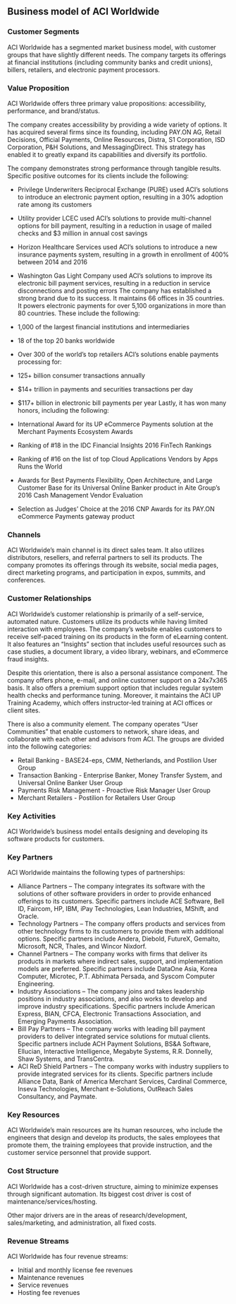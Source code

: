 Business model of ACI Worldwide
-------------------------------

 ### Customer Segments

 ACI Worldwide has a segmented market business model, with customer groups that have slightly different needs. The company targets its offerings at financial institutions (including community banks and credit unions), billers, retailers, and electronic payment processors.

 ### Value Proposition

 ACI Worldwide offers three primary value propositions: accessibility, performance, and brand/status.

 The company creates accessibility by providing a wide variety of options. It has acquired several firms since its founding, including PAY.ON AG, Retail Decisions, Official Payments, Online Resources, Distra, S1 Corporation, ISD Corporation, P&H Solutions, and MessagingDirect. This strategy has enabled it to greatly expand its capabilities and diversify its portfolio.

 The company demonstrates strong performance through tangible results. Specific positive outcomes for its clients include the following:

  * Privilege Underwriters Reciprocal Exchange (PURE) used ACI’s solutions to introduce an electronic payment option, resulting in a 30% adoption rate among its customers
 * Utility provider LCEC used ACI’s solutions to provide multi-channel options for bill payment, resulting in a reduction in usage of mailed checks and $3 million in annual cost savings
 * Horizon Healthcare Services used ACI’s solutions to introduce a new insurance payments system, resulting in a growth in enrollment of 400% between 2014 and 2016
 * Washington Gas Light Company used ACI’s solutions to improve its electronic bill payment services, resulting in a reduction in service disconnections and posting errors
  The company has established a strong brand due to its success. It maintains 66 offices in 35 countries. It powers electronic payments for over 5,100 organizations in more than 80 countries. These include the following:

  * 1,000 of the largest financial institutions and intermediaries
 * 18 of the top 20 banks worldwide
 * Over 300 of the world’s top retailers
  ACI’s solutions enable payments processing for:

  * 125+ billion consumer transactions annually
 * $14+ trillion in payments and securities transactions per day
 * $117+ billion in electronic bill payments per year
  Lastly, it has won many honors, including the following:

  * International Award for its UP eCommerce Payments solution at the Merchant Payments Ecosystem Awards
 * Ranking of #18 in the IDC Financial Insights 2016 FinTech Rankings
 * Ranking of #16 on the list of top Cloud Applications Vendors by Apps Runs the World
 * Awards for Best Payments Flexibility, Open Architecture, and Large Customer Base for its Universal Online Banker product in Aite Group’s 2016 Cash Management Vendor Evaluation
 * Selection as Judges’ Choice at the 2016 CNP Awards for its PAY.ON eCommerce Payments gateway product
  ### Channels

 ACI Worldwide’s main channel is its direct sales team. It also utilizes distributors, resellers, and referral partners to sell its products. The company promotes its offerings through its website, social media pages, direct marketing programs, and participation in expos, summits, and conferences.

 ### Customer Relationships

 ACI Worldwide’s customer relationship is primarily of a self-service, automated nature. Customers utilize its products while having limited interaction with employees. The company’s website enables customers to receive self-paced training on its products in the form of eLearning content. It also features an “Insights” section that includes useful resources such as case studies, a document library, a video library, webinars, and eCommerce fraud insights.

 Despite this orientation, there is also a personal assistance component. The company offers phone, e-mail, and online customer support on a 24x7x365 basis. It also offers a premium support option that includes regular system health checks and performance tuning. Moreover, it maintains the ACI UP Training Academy, which offers instructor-led training at ACI offices or client sites.

 There is also a community element. The company operates “User Communities” that enable customers to network, share ideas, and collaborate with each other and advisors from ACI. The groups are divided into the following categories:

  * Retail Banking - BASE24-eps, CMM, Netherlands, and Postilion User Group
 * Transaction Banking - Enterprise Banker, Money Transfer System, and Universal Online Banker User Group
 * Payments Risk Management - Proactive Risk Manager User Group
 * Merchant Retailers - Postilion for Retailers User Group
  ### Key Activities

 ACI Worldwide’s business model entails designing and developing its software products for customers.

 ### Key Partners

 ACI Worldwide maintains the following types of partnerships:

  * Alliance Partners – The company integrates its software with the solutions of other software providers in order to provide enhanced offerings to its customers. Specific partners include ACE Software, Bell ID, Faircom, HP, IBM, iPay Technologies, Lean Industries, MShift, and Oracle.
 * Technology Partners – The company offers products and services from other technology firms to its customers to provide them with additional options. Specific partners include Andera, Diebold, FutureX, Gemalto, Microsoft, NCR, Thales, and Wincor Nixdorf.
 * Channel Partners – The company works with firms that deliver its products in markets where indirect sales, support, and implementation models are preferred. Specific partners include DataOne Asia, Korea Computer, Microtec, P.T. Abhimata Persada, and Syscom Computer Engineering.
 * Industry Associations – The company joins and takes leadership positions in industry associations, and also works to develop and improve industry specifications. Specific partners include American Express, BIAN, CFCA, Electronic Transactions Association, and Emerging Payments Association.
 * Bill Pay Partners – The company works with leading bill payment providers to deliver integrated service solutions for mutual clients. Specific partners include ACH Payment Solutions, BS&A Software, Ellucian, Interactive Intelligence, Megabyte Systems, R.R. Donnelly, Shaw Systems, and TransCentra.
 * ACI ReD Shield Partners – The company works with industry suppliers to provide integrated services for its clients. Specific partners include Alliance Data, Bank of America Merchant Services, Cardinal Commerce, Inseva Technologies, Merchant e-Solutions, OutReach Sales Consultancy, and Paymate.
  ### Key Resources

 ACI Worldwide’s main resources are its human resources, who include the engineers that design and develop its products, the sales employees that promote them, the training employees that provide instruction, and the customer service personnel that provide support.

 ### Cost Structure

 ACI Worldwide has a cost-driven structure, aiming to minimize expenses through significant automation. Its biggest cost driver is cost of maintenance/services/hosting.

 Other major drivers are in the areas of research/development, sales/marketing, and administration, all fixed costs.

 ### Revenue Streams

 ACI Worldwide has four revenue streams:

  * Initial and monthly license fee revenues
 * Maintenance revenues
 * Service revenues
 * Hosting fee revenues